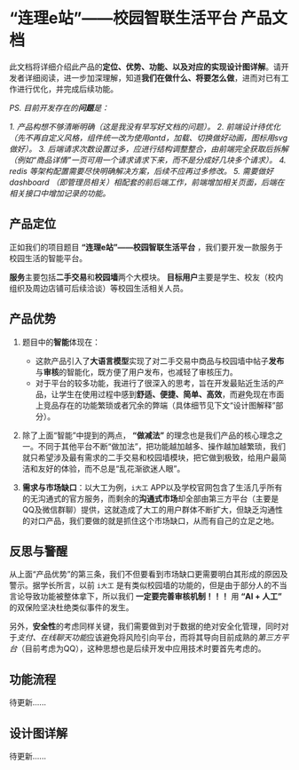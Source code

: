 # “连理e站”——校园智联生活平台 产品文档

此文档将详细介绍此产品的**定位、优势、功能、以及对应的实现设计图详解**。请开发者详细阅读，进一步加深理解，知道**我们在做什么、将要怎么做**，进而对已有工作进行优化，并完成后续功能。

*PS. 目前开发存在的**问题**是：*

*1. 产品构想不够清晰明确（这是我没有早写好文档的问题）。*
*2. 前端设计待优化（先不再自定义风格，组件统一改为使用antd，加载、切换做好动画，图标用svg做好）。*
*3. 后端请求次数设置过多，应进行结构调整整合，由前端完全获取后拆解（例如“商品详情”一页可用一个请求请求下来，而不是分成好几块多个请求）。*
*4. redis 等架构配置需要尽快明确解决方案，后续不应再过多修改。*
*5. 需要做好 dashboard （即管理员相关）相配套的前后端工作，前端增加相关页面，后端在相关接口中增加记录的功能。*

## 产品定位

正如我们的项目题目 **“连理e站”——校园智联生活平台** ，我们要开发一款服务于校园生活的智能平台。

**服务**主要包括**二手交易**和**校园墙**两个大模块。
**目标用户**主要是学生、校友（校内组织及周边店铺可后续洽谈）等校园生活相关人员。

## 产品优势

1. 题目中的**智能**体现在：

   - 这款产品引入了**大语言模型**实现了对二手交易中商品与校园墙中帖子**发布**与**审核**的智能化，既方便了用户发布，也减轻了审核压力。
   - 对于平台的较多功能，我进行了很深入的思考，旨在开发最贴近生活的产品，让学生在使用过程中感到**舒适、便捷、简单、高效**，而避免现在市面上竞品存在的功能繁琐或者冗余的弊端（具体细节见下文“设计图解释”部分）。

2. 除了上面“智能”中提到的两点， **“做减法”** 的理念也是我们产品的核心理念之一。不同于其他平台不断“做加法”，把功能越加越多、操作越加越繁琐，我们就只希望涉及最有需求的二手交易和校园墙模块，把它做到极致，给用户最简洁和友好的体验，而不总是“乱花渐欲迷人眼”。

3. **需求与市场缺口**：以大工为例，`i大工` APP以及学校官网包含了生活几乎所有的无沟通式的官方服务，而剩余的**沟通式市场**却全部由第三方平台（主要是QQ及微信群聊）提供，这就造成了大工的用户群体不断扩大，但缺乏沟通性的对口产品，我们要做的就是抓住这个市场缺口，从而有自己的立足之地。

## 反思与警醒

从上面“产品优势”的第三条，我们不但要看到市场缺口更需要明白其形成的原因及警示。据学长所言，以前 `i大工` 是有类似校园墙的功能的，但是由于部分人的不当言论导致功能被整体拿下，所以我们 **一定要完善审核机制！！！** 用 **“AI + 人工”** 的双保险坚决杜绝类似事件的发生。

另外，**安全性**的考虑同样关键，我们需要做到对于数据的绝对安全化管理，同时对于*支付、在线聊天功能*应该避免将风险引向平台，而将其导向目前成熟的*第三方平台*（目前考虑为QQ），这种思想也是后续开发中应用技术时要首先考虑的。

## 功能流程

待更新......

## 设计图详解

待更新......
